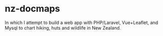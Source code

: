 # nz-docmaps

In which I attempt to build a web app with PHP/Laravel, Vue+Leaflet, and Mysql to chart hiking, huts and wildlife in New Zealand.